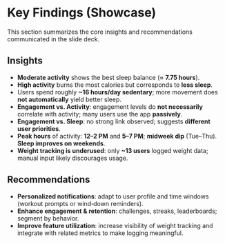 # Key Findings (Showcase)

This section summarizes the core insights and recommendations communicated in the slide deck.

## Insights
- **Moderate activity** shows the best sleep balance (≈ **7.75 hours**).
- **High activity** burns the most calories but corresponds to **less sleep**.
- Users spend roughly **~16 hours/day sedentary**; more movement does **not automatically** yield better sleep.
- **Engagement vs. Activity**: engagement levels do **not necessarily** correlate with activity; many users use the app **passively**.
- **Engagement vs. Sleep**: no strong link observed; suggests **different user priorities**.
- **Peak hours** of activity: **12–2 PM** and **5–7 PM**; **midweek dip** (Tue–Thu). **Sleep improves on weekends**.
- **Weight tracking is underused**: only **~13 users** logged weight data; manual input likely discourages usage.

## Recommendations
- **Personalized notifications**: adapt to user profile and time windows (workout prompts or wind‑down reminders).
- **Enhance engagement & retention**: challenges, streaks, leaderboards; segment by behavior.
- **Improve feature utilization**: increase visibility of weight tracking and integrate with related metrics to make logging meaningful.